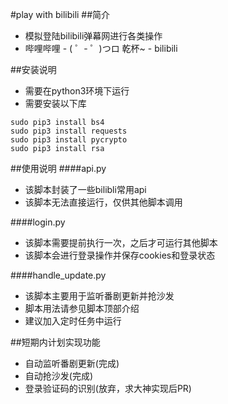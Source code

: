 #play with bilibili
##简介
* 模拟登陆bilibili弹幕网进行各类操作
* 哔哩哔哩 - ( ゜- ゜)つロ 乾杯~ - bilibili

##安装说明
* 需要在python3环境下运行
* 需要安装以下库

```shell
sudo pip3 install bs4
sudo pip3 install requests
sudo pip3 install pycrypto
sudo pip3 install rsa
```

##使用说明
####api.py
* 该脚本封装了一些bilibli常用api
* 该脚本无法直接运行，仅供其他脚本调用

####login.py
* 该脚本需要提前执行一次，之后才可运行其他脚本
* 该脚本会进行登录操作并保存cookies和登录状态

####handle_update.py
* 该脚本主要用于监听番剧更新并抢沙发
* 脚本用法请参见脚本顶部介绍
* 建议加入定时任务中运行

##短期内计划实现功能
* 自动监听番剧更新(完成)
* 自动抢沙发(完成)
* 登录验证码的识别(放弃，求大神实现后PR)